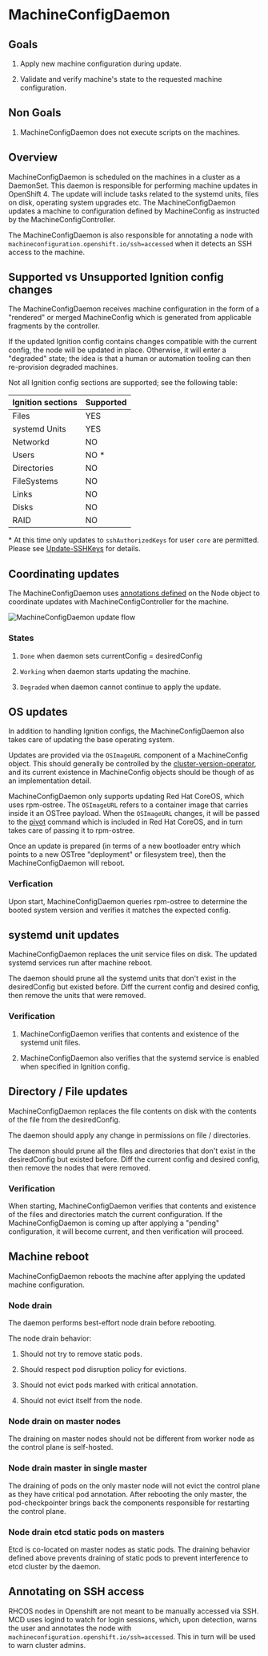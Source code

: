 # MachineConfigDaemon

## Goals

1. Apply new machine configuration during update.

2. Validate and verify machine's state to the requested machine configuration.

## Non Goals

1. MachineConfigDaemon does not execute scripts on the machines.

## Overview

MachineConfigDaemon is scheduled on the machines in a cluster as a DaemonSet. This daemon is responsible for performing machine updates in OpenShift 4. The update will include tasks related to the systemd units, files on disk, operating system upgrades etc. The MachineConfigDaemon updates a machine to configuration defined by MachineConfig as instructed by the MachineConfigController.

The MachineConfigDaemon is also responsible for annotating a node with `machineconfiguration.openshift.io/ssh=accessed` when it detects an SSH access to the machine.

## Supported vs Unsupported Ignition config changes

The MachineConfigDaemon receives machine configuration in the form of a "rendered" or merged MachineConfig which is generated from applicable fragments by the controller.

If the updated Ignition config contains changes compatible with the current config, the node will be updated in place.  Otherwise, it will enter a "degraded" state; the idea is that a human or automation tooling can then re-provision degraded machines.

Not all Ignition config sections are supported; see the following table:

Ignition sections | Supported
--- | ---
Files | YES
systemd Units | YES
Networkd | NO
Users | NO *
Directories | NO
FileSystems | NO
Links | NO
Disks | NO
RAID | NO

\* At this time only updates to `sshAuthorizedKeys` for user `core` are permitted. Please see [Update-SSHKeys](./Update-SSHKeys.md) for details.

## Coordinating updates

The MachineConfigDaemon uses [annotations defined](./MachineConfigController.md#updatecontroller-interface-with-machineconfigdaemon) on the Node object to coordinate updates with MachineConfigController for the machine.

![MachineConfigDaemon update flow](./MachineConfigDaemonUpdate.svg)

### States

1. `Done` when daemon sets currentConfig = desiredConfig

2. `Working` when daemon starts updating the machine.

3. `Degraded` when daemon cannot continue to apply the update.

## OS updates

In addition to handling Ignition configs, the MachineConfigDaemon also takes
care of updating the base operating system.

Updates are provided via the `OSImageURL` component of a MachineConfig object.
This should generally be controlled by the
[cluster-version-operator](https://github.com/openshift/cluster-version-operator/),
and its current existence in MachineConfig objects should be though of as an
implementation detail.

MachineConfigDaemon only supports updating Red Hat CoreOS, which uses rpm-ostree.
The `OSImageURL` refers to a container image that carries inside it an OSTree payload.  When
the `OSImageURL` changes, it will be passed to the [pivot](https://github.com/openshift/pivot)
command which is included in Red Hat CoreOS, and in turn takes care of passing it
to rpm-ostree.

Once an update is prepared (in terms of a new bootloader entry which points to a
new OSTree "deployment" or filesystem tree), then the MachineConfigDaemon will
reboot.

### Verfication

Upon start, MachineConfigDaemon queries rpm-ostree to determine the booted system version
and verifies it matches the expected config.

## systemd unit updates

MachineConfigDaemon replaces the unit service files on disk. The updated systemd services run after machine reboot.

The daemon should prune all the systemd units that don't exist in the desiredConfig but existed before. Diff the current config and desired config, then remove the units that were removed.

### Verification

1. MachineConfigDaemon verifies that contents and existence of the systemd unit files.

2. MachineConfigDaemon also verifies that the systemd service is enabled when specified in Ignition config.

## Directory / File updates

MachineConfigDaemon replaces the file contents on disk with the contents of the file from the desiredConfig.

The daemon should apply any change in permissions on file / directories.

The daemon should prune all the files and directories that don't exist in the desiredConfig but existed before. Diff the current config and desired config, then remove the nodes that were removed.

### Verification

When starting, MachineConfigDaemon verifies that contents and existence of the files and directories match the current configuration.  If the MachineConfigDaemon is coming up after applying a "pending" configuration, it will become current, and then verification will proceed.

## Machine reboot

MachineConfigDaemon reboots the machine after applying the updated machine configuration.

### Node drain

The daemon performs best-effort node drain before rebooting.

The node drain behavior:

1. Should not try to remove static pods.

2. Should respect pod disruption policy for evictions.

3. Should not evict pods marked with critical annotation.

4. Should not evict itself from the node.

### Node drain on master nodes

The draining on master nodes should not be different from worker node as the control plane is self-hosted.

### Node drain master in single master

The draining of pods on the only master node will not evict the control plane as they have critical pod annotation. After rebooting the only master, the pod-checkpointer brings back the components responsible for restarting the control plane.

### Node drain etcd static pods on masters

Etcd is co-located on master nodes as static pods. The draining behavior defined above prevents draining of static pods to prevent interference to etcd cluster by the daemon.

## Annotating on SSH access

RHCOS nodes in Openshift are not meant to be manually accessed via SSH. MCD uses logind to watch for login sessions, which, upon detection, warns the user and annotates the node with `machineconfiguration.openshift.io/ssh=accessed`. This in turn will be used to warn cluster admins.

